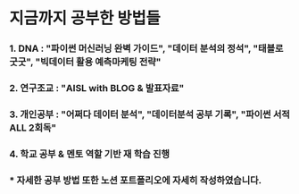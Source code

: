 # 지금까지 공부한 방법들
### 1. DNA : "파이썬 머신러닝 완벽 가이드", "데이터 분석의 정석", "태블로 굿굿", "빅데이터 활용 예측마케팅 전략"
### 2. 연구조교 : "AISL with BLOG & 발표자료"
### 3. 개인공부 : "어쩌다 데이터 분석", "데이터분석 공부 기록", "파이썬 서적 ALL 2회독"
### 4. 학교 공부 & 멘토 역할 기반 재 학습 진행
### * 자세한 공부 방법 또한 노션 포트폴리오에 자세히 작성하였습니다.

